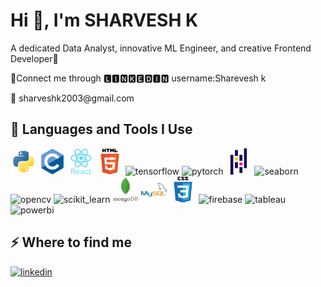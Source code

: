 <h1>Hi 👋, I'm SHARVESH K </h1>
<p>A dedicated Data Analyst, innovative ML Engineer, and creative Frontend Developer🚀 </p>
<p>📶Connect me through 🅻🅸🅽🅺🅴🅳🅸🅽 username:Sharevesh k</p>
<p>📩 sharveshk2003@gmail.com</p>

<h2>🚀 Languages and Tools I Use</h2>
<p>
    <img src="https://raw.githubusercontent.com/devicons/devicon/master/icons/python/python-original.svg" alt="python" width="42" height="42" />
    <img src="https://raw.githubusercontent.com/devicons/devicon/master/icons/c/c-original.svg" alt="c" width="42" height="42" />
    <img src="https://raw.githubusercontent.com/devicons/devicon/master/icons/react/react-original-wordmark.svg" alt="react" width="42" height="42" />
    <img src="https://raw.githubusercontent.com/devicons/devicon/master/icons/html5/html5-original-wordmark.svg" alt="html5" width="42" height="42" />
    <img src="https://www.vectorlogo.zone/logos/tensorflow/tensorflow-icon.svg" alt="tensorflow" width="42" height="42" />
    <img src="https://www.vectorlogo.zone/logos/pytorch/pytorch-icon.svg" alt="pytorch" width="42" height="42" />
    <img src="https://raw.githubusercontent.com/devicons/devicon/master/icons/pandas/pandas-original.svg" alt="pandas" width="42" height="42" />
    <img src="https://seaborn.pydata.org/_images/logo-mark-lightbg.svg" alt="seaborn" width="42" height="42" />
    <img src="https://www.vectorlogo.zone/logos/opencv/opencv-icon.svg" alt="opencv" width="42" height="42" />
    <img src="https://upload.wikimedia.org/wikipedia/commons/0/05/Scikit_learn_logo_small.svg" alt="scikit_learn" width="42" height="42" />
    <img src="https://raw.githubusercontent.com/devicons/devicon/master/icons/mongodb/mongodb-original-wordmark.svg" alt="mongodb" width="42" height="42" />
    <img src="https://raw.githubusercontent.com/devicons/devicon/master/icons/mysql/mysql-original-wordmark.svg" alt="mysql" width="42" height="42" />
    <img src="https://raw.githubusercontent.com/devicons/devicon/master/icons/css3/css3-original-wordmark.svg" alt="css3" width="42" height="42" />
    <img src="https://www.vectorlogo.zone/logos/firebase/firebase-icon.svg" alt="firebase" width="42" height="42" />
    <img src="https://upload.wikimedia.org/wikipedia/commons/4/4b/Tableau_Logo.png" alt="tableau" width="42" height="42" />
    <img src="https://upload.wikimedia.org/wikipedia/commons/c/cf/Power_BI_logo.svg" alt="powerbi" width="42" height="42" />
</p>

<h2>⚡️ Where to find me</h2>
<p>
    <a href="https://www.linkedin.com/in/SHARVESH K">
        <img src="https://img.shields.io/badge/linkedin-logo?style=for-the-badge&logo=linkedin&logoColor=white&color=#0a77b6" alt="linkedin" />
    </a>
</p>
